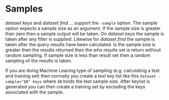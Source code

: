 
# Samples

_dataset keys_ and _dataset find ..._ support the `-sample` option. The sample option
expects a sample size as an argument. If the sample size is greater than zero then a sample
output will be taken.  On _dataset keys_ the sample is taken after any filter is supplied.
Likewise for _dataset find_ the sample is taken after the query results have been calculated. Is 
the sample size is greater then the results returned then the who results set is return
without random sampling.  If sample size is less than result set then a random sampling of
the results is taken.

If you are doing Machine Leaning type of sampling (e.g. calculating a test and training set)
then normally you create a *test* key list like this `dataset -sample="$N" keys` where `$N` 
holds the test sample size. After keylist is generated you can then create a training set
by excluding the keys associated with the sample.

